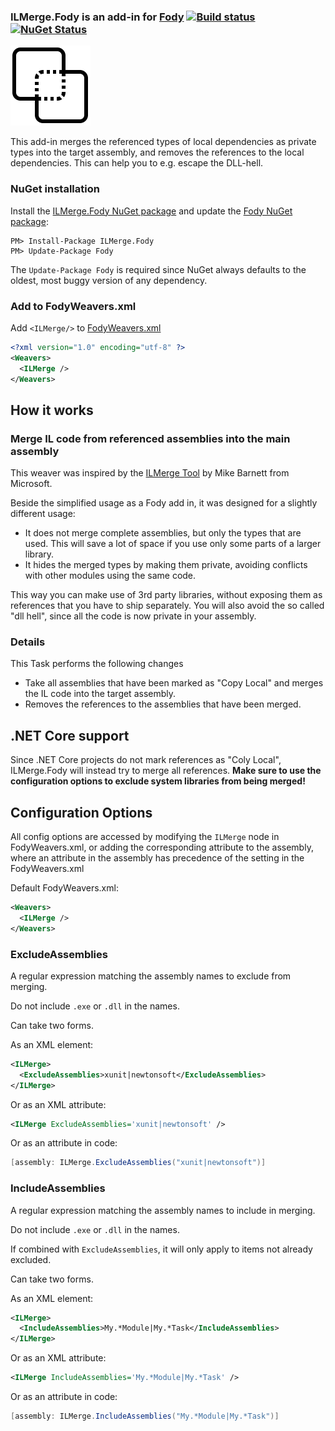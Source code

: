 ### ILMerge.Fody is an add-in for [Fody](https://github.com/Fody/Fody/) [![Build status](https://ci.appveyor.com/api/projects/status/3ntf6e6jp0bppo9q?svg=true)](https://ci.appveyor.com/project/tom-englert/ilmerge-fody) [![NuGet Status](http://img.shields.io/nuget/v/ILMerge.Fody.svg?style=flat-square)](https://www.nuget.org/packages/ILMerge.Fody)
![Icon](package_icon.png)

This add-in merges the referenced types of local dependencies as private types into the target assembly, and removes the references to the local dependencies.
This can help you to e.g. escape the DLL-hell.


### NuGet installation

Install the [ILMerge.Fody NuGet package](https://nuget.org/packages/ILMerge.Fody/) and update the [Fody NuGet package](https://nuget.org/packages/Fody/):

```
PM> Install-Package ILMerge.Fody
PM> Update-Package Fody
```

The `Update-Package Fody` is required since NuGet always defaults to the oldest, most buggy version of any dependency.


### Add to FodyWeavers.xml

Add `<ILMerge/>` to [FodyWeavers.xml](https://github.com/Fody/Fody#add-fodyweaversxml)

```xml
<?xml version="1.0" encoding="utf-8" ?>
<Weavers>
  <ILMerge />
</Weavers>
```


## How it works


### Merge IL code from referenced assemblies into the main assembly

This weaver was inspired by the [ILMerge Tool](https://github.com/dotnet/ILMerge) by Mike Barnett from Microsoft.

Beside the simplified usage as a Fody add in, it was designed for a slightly different usage: 

- It does not merge complete assemblies, but only the types that are used. This will save a lot of space if you use only some parts of a larger library.
- It hides the merged types by making them private, avoiding conflicts with other modules using the same code.

This way you can make use of 3rd party libraries, without exposing them as references that you have to ship separately. 
You will also avoid the so called "dll hell", since all the code is now private in your assembly.


### Details

This Task performs the following changes

- Take all assemblies that have been marked as "Copy Local" and merges the IL code into the target assembly.
- Removes the references to the assemblies that have been merged.

## .NET Core support

Since .NET Core projects do not mark references as "Coly Local", ILMerge.Fody will instead try to merge all references. 
**Make sure to use the configuration options to exclude system libraries from being merged!**


## Configuration Options

All config options are accessed by modifying the `ILMerge` node in FodyWeavers.xml,
or adding the corresponding attribute to the assembly, 
where an attribute in the assembly has precedence of the setting in the FodyWeavers.xml

Default FodyWeavers.xml:

```xml
<Weavers>
  <ILMerge />
</Weavers>
```


### ExcludeAssemblies

A regular expression matching the assembly names to exclude from merging.

Do not include `.exe` or `.dll` in the names.

Can take two forms.

As an XML element:

```xml
<ILMerge>
  <ExcludeAssemblies>xunit|newtonsoft</ExcludeAssemblies>
</ILMerge>
```

Or as an XML attribute:

```xml
<ILMerge ExcludeAssemblies='xunit|newtonsoft' />
```

Or as an attribute in code:

```c#
[assembly: ILMerge.ExcludeAssemblies("xunit|newtonsoft")]
```

### IncludeAssemblies

A regular expression matching the assembly names to include in merging.

Do not include `.exe` or `.dll` in the names.

If combined with `ExcludeAssemblies`, it will only apply to items not already excluded.

Can take two forms. 

As an XML element:

```xml
<ILMerge>
  <IncludeAssemblies>My.*Module|My.*Task</IncludeAssemblies>
</ILMerge>
```

Or as an XML attribute:

```xml
<ILMerge IncludeAssemblies='My.*Module|My.*Task' />
```

Or as an attribute in code:

```c#
[assembly: ILMerge.IncludeAssemblies("My.*Module|My.*Task")]
```


